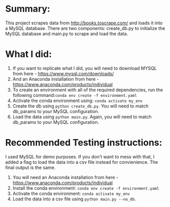 # Summary:
This project scrapes data from http://books.toscrape.com/ and loads it into a MySQL database. There are two components: create_db.py to initialize the MySQL database and main.py to scrape and load the data.

# What I did:
1. If you want to replicate what I did, you will need to download MYSQL from here - https://www.mysql.com/downloads/
2. And an Anaconda installation from here -https://www.anaconda.com/products/individual
3. To create an environment with all of the required dependencies, run the following command:`conda env create -f environment.yaml`
4. Activate the conda environment using: `conda activate my_env`
5. Create the db using `python create_db.py`. You will need to match db_params to your MySQL configuration.
6. Load the data using `python main.py`. Again, you will need to match db_params to your MySQL configuration.

# Recommended Testing instructions:
I used MySQL for demo purposes. If you don't want to mess with that, I added a flag to load the data into a csv file instead for convienience. The final output is the same.

1. You will need an Anaconda installation from here -https://www.anaconda.com/products/individual
1. Install the conda environment: `conda env create -f environment.yaml`
2. Activate the conda environment: `conda activate my_env`
3. Load the data into a csv file using `python main.py --no_db`.
